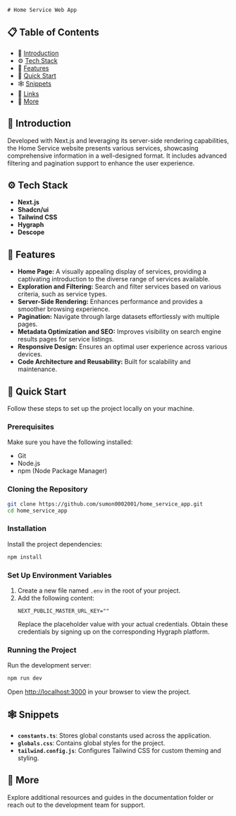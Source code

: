                                                                                                   # Home Service Web App

## 📋 Table of Contents
- 🤖 [Introduction](#introduction)
- ⚙️ [Tech Stack](#tech-stack)
- 🔋 [Features](#features)
- 🤸 [Quick Start](#quick-start)
- 🕸️ [Snippets](#snippets)
- 🔗 [Links](#links)
- 🚀 [More](#more)

## 🤖 Introduction
Developed with Next.js and leveraging its server-side rendering capabilities, the Home Service website presents various services, showcasing comprehensive information in a well-designed format. It includes advanced filtering and pagination support to enhance the user experience.

## ⚙️ Tech Stack
- **Next.js**
- **Shadcn/ui**
- **Tailwind CSS**
- **Hygraph**
- **Descope**

## 🔋 Features
- **Home Page:** A visually appealing display of services, providing a captivating introduction to the diverse range of services available.
- **Exploration and Filtering:** Search and filter services based on various criteria, such as service types.
- **Server-Side Rendering:** Enhances performance and provides a smoother browsing experience.
- **Pagination:** Navigate through large datasets effortlessly with multiple pages.
- **Metadata Optimization and SEO:** Improves visibility on search engine results pages for service listings.
- **Responsive Design:** Ensures an optimal user experience across various devices.
- **Code Architecture and Reusability:** Built for scalability and maintenance.

## 🤸 Quick Start
Follow these steps to set up the project locally on your machine.

### Prerequisites
Make sure you have the following installed:
- Git
- Node.js
- npm (Node Package Manager)

### Cloning the Repository
```bash
git clone https://github.com/sumon0002001/home_service_app.git
cd home_service_app
```

### Installation
Install the project dependencies:
```bash
npm install
```

### Set Up Environment Variables
1. Create a new file named `.env` in the root of your project.
2. Add the following content:
   ```env
   NEXT_PUBLIC_MASTER_URL_KEY=""
   ```
   Replace the placeholder value with your actual credentials. Obtain these credentials by signing up on the corresponding Hygraph platform.

### Running the Project
Run the development server:
```bash
npm run dev
```
Open [http://localhost:3000](http://localhost:3000) in your browser to view the project.

## 🕸️ Snippets
- **`constants.ts`**: Stores global constants used across the application.
- **`globals.css`**: Contains global styles for the project.
- **`tailwind.config.js`**: Configures Tailwind CSS for custom theming and styling.



## 🚀 More
Explore additional resources and guides in the documentation folder or reach out to the development team for support.
